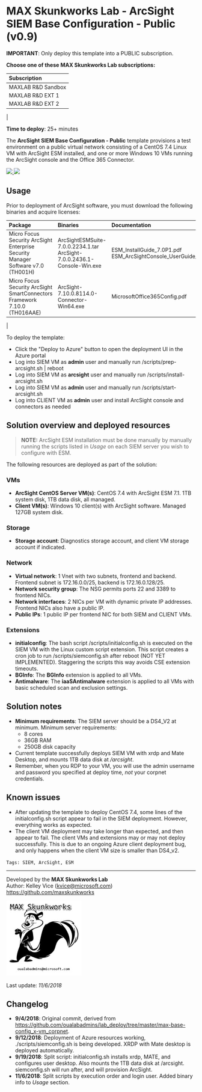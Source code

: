 ﻿# MAX Skunkworks Lab - ArcSight SIEM Base Configuration - Public (v0.9)

**IMPORTANT**: Only deploy this template into a PUBLIC subscription.

**Choose one of these MAX Skunkworks Lab subscriptions:**

| Subscription
| :-------------------
| MAXLAB R&D Sandbox
| MAXLAB R&D EXT 1
| MAXLAB R&D EXT 2
|

**Time to deploy**: 25+ minutes

The **ArcSight SIEM Base Configuration - Public** template provisions a test environment on a public virtual network consisting of a CentOS 7.4 Linux VM with ArcSight ESM installed, and one or more Windows 10 VMs running the ArcSight console and the Office 365 Connector.

<a href="https://portal.azure.com/#create/Microsoft.Template/uri/https%3A%2F%2Fraw.githubusercontent.com%2Foualabadmins%2Flab_deploy%2Fbase-config-arcsight-siem%2Fmax-base-config_arcsight_public%2Fazuredeploy.json" target="_blank">
<img src="http://azuredeploy.net/deploybutton.png"/>
</a>
<a href="http://armviz.io/#/?load=https%3A%2F%2Fraw.githubusercontent.com%2Foualabadmins%2Flab_deploy%2Fbase-config-arcsight-siem%2Fmax-base-config_arcsight_public%2Fazuredeploy.json" target="_blank">
<img src="http://armviz.io/visualizebutton.png"/>
</a>

## Usage

Prior to deployment of ArcSight software, you must download the following binaries and acquire licenses:

| Package | Binaries | Documentation
| :------------------- | :------------------- | :-------------------
| Micro Focus Security ArcSight Enterprise Security Manager Software v7.0 (TH001H) | ArcSightESMSuite-7.0.0.2234.1.tar <br> ArcSight-7.0.0.2436.1-Console-Win.exe | ESM_InstallGuide_7.0P1.pdf <br> ESM_ArcSightConsole_UserGuide_7.0P1.pdf |
| Micro Focus Security ArcSight SmartConnectors Framework 7.10.0 (TH016AAE) | ArcSight-7.10.0.8114.0-Connector-Win64.exe | MicrosoftOffice365Config.pdf |
|

To deploy the template:

+ Click the "Deploy to Azure" button to open the deployment UI in the Azure portal
+ Log into SIEM VM as **admin** user and manually run /scripts/prep-arcsight.sh | reboot
+ Log into SIEM VM as **arcsight** user and manually run /scripts/install-arcsight.sh
+ Log into SIEM VM as **admin** user and manually run /scripts/start-arcsight.sh
+ Log into CLIENT VM as **admin** user and install ArcSight console and connectors as needed

## Solution overview and deployed resources

>**NOTE:** ArcSight ESM installation must be done manually by manually running the scripts listed in _Usage_ on each SIEM server you wish to configure with ESM.

The following resources are deployed as part of the solution:

### VMs

+ **ArcSight CentOS Server VM(s)**: CentOS 7.4 with ArcSight ESM 7.1. 1TB system disk, 1TB data disk, all managed.
+ **Client VM(s)**: Windows 10 client(s) with ArcSight software. Managed 127GB system disk.

### Storage

+ **Storage account**: Diagnostics storage account, and client VM storage account if indicated.

### Network

+ **Virtual network**: 1 Vnet with two subnets, frontend and backend. Frontend subnet is 172.16.0.0/25, backend is 172.16.0.128/25.
+ **Network security group**: The NSG permits ports 22 and 3389 to frontend NICs.
+ **Network interfaces**: 2 NICs per VM with dynamic private IP addresses. Frontend NICs also have a public IP.
+ **Public IPs**: 1 public IP per frontend NIC for both SIEM and CLIENT VMs.

### Extensions

+ **initialconfig**: The bash script /scripts/initialconfig.sh is executed on the SIEM VM with the Linux custom script extension. This script creates a cron job to run /scripts/siemconfig.sh after reboot (NOT YET IMPLEMENTED). Staggering the scripts this way avoids CSE extension timeouts.
+ **BGInfo**: The **BGInfo** extension is applied to all VMs.
+ **Antimalware**: The **iaaSAntimalware** extension is applied to all VMs with basic scheduled scan and exclusion settings.

## Solution notes

+ **Minimum requirements**: The SIEM server should be a DS4_V2 at minimum. Minimum server requirements:
    + 8 cores
    + 36GB RAM
    + 250GB disk capacity
+ Current template successfully deploys SIEM VM with xrdp and Mate Desktop, and mounts 1TB data disk at _/arcsight_.
+ Remember, when you RDP to your VM, you will use the admin username and password you specified at deploy time, _not_ your corpnet credentials.

## Known issues

+ After updating the template to deploy CentOS 7.4, some lines of the initialconfig.sh script appear to fail in the SIEM deployment. However, everything works as expected.
+ The client VM deployment may take longer than expected, and then appear to fail. The client VMs and extensions may or may not deploy successfully. This is due to an ongoing Azure client deployment bug, and only happens when the client VM size is smaller than DS4_v2.

`Tags: SIEM, ArcSight, ESM`
___
Developed by the **MAX Skunkworks Lab**  
Author: Kelley Vice (kvice@microsoft.com)  
https://github.com/maxskunkworks

![alt text](images/maxskunkworkslogo-small.jpg "MAX Skunkworks")

Last update: _11/6/2018_

## Changelog

+ **9/4/2018**: Original commit, derived from https://github.com/oualabadmins/lab_deploy/tree/master/max-base-config_x-vm_corpnet.
+ **9/12/2018**: Deployment of Azure resources working, ./scripts/siemconfig.sh is being developed. XRDP with Mate desktop is deployed automatically.
+ **9/19/2018**: Split script: initialconfig.sh installs xrdp, MATE, and configures user desktop. Also mounts the 1TB data disk at /arcsight. siemconfig.sh will run after, and will provision ArcSight.
+ **11/6/2018**: Split scripts by execution order and login user. Added binary info to _Usage_ section.